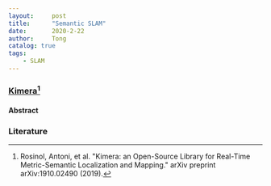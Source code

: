 ```yaml
---
layout:     post
title:      "Semantic SLAM"
date:       2020-2-22
author:     Tong
catalog: true
tags:
    - SLAM
---
```


### [Kimera](https://github.com/MIT-SPARK/Kimera)[^Rosinol2019]

#### Abstract

### Literature

[^Rosinol2019]: Rosinol, Antoni, et al. "Kimera: an Open-Source Library for Real-Time Metric-Semantic Localization and Mapping." arXiv preprint arXiv:1910.02490 (2019).
